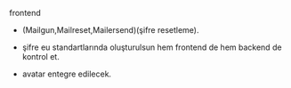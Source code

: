 frontend

- (Mailgun,Mailreset,Mailersend)(şifre resetleme).

- şifre eu standartlarında oluşturulsun hem frontend de hem backend de kontrol et.

- avatar entegre edilecek.
